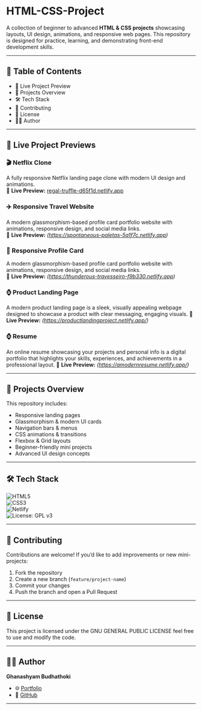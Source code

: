 # HTML-CSS-Project  
  
A collection of beginner to advanced **HTML & CSS projects** showcasing layouts, UI design, animations, and responsive web pages. This repository is designed for practice, learning, and demonstrating front-end development skills.  

---

## 📑 Table of Contents  
- 🚀 Live Project Preview
- 📂 Projects Overview  
- 🛠️ Tech Stack  
- 🤝 Contributing 
- 📜 License  
- 👨‍💻 Author 

---

## 🚀 Live Project Previews  

### 🎬 Netflix Clone  
A fully responsive Netflix landing page clone with modern UI design and animations.  
🔗 **Live Preview:** [regal-truffle-d65f1d.netlify.app](https://regal-truffle-d65f1d.netlify.app)  

### ✈️ Responsive Travel Website  
A modern glassmorphism-based profile card portfolio website with animations, responsive design, and social media links.  
🔗 **Live Preview:** *(https://spontaneous-paletas-5a1f7c.netlify.app)*  
### 🪪  Responsive Profile Card  
A modern glassmorphism-based profile card portfolio website with animations, responsive design, and social media links.  
🔗 **Live Preview:** *(https://thunderous-travesseiro-f9b330.netlify.app)*  
### ⌚  Product Landing Page 
A modern product landing page is a sleek, visually appealing webpage designed to showcase a product with clear messaging, engaging visuals.
🔗 **Live Preview:** *(https://productlandingproject.netlify.app/)*  
### ⌚  Resume 
An online resume showcasing your projects and personal info is a digital portfolio that highlights your skills, experiences, and achievements in a professional layout.
🔗 **Live Preview:** *(https://amodernresume.netlify.app/)*  

---

## 📂 Projects Overview  
This repository includes:  
- Responsive landing pages  
- Glassmorphism & modern UI cards  
- Navigation bars & menus  
- CSS animations & transitions  
- Flexbox & Grid layouts  
- Beginner-friendly mini projects  
- Advanced UI design concepts  

---

## 🛠️ Tech Stack  

![HTML5](https://img.shields.io/badge/HTML5-E34F26?style=for-the-badge&logo=html5&logoColor=white)  
![CSS3](https://img.shields.io/badge/CSS3-1572B6?style=for-the-badge&logo=css3&logoColor=white)  
![Netlify](https://img.shields.io/badge/Netlify-00C7B7?style=for-the-badge&logo=netlify&logoColor=white)  
![License: GPL v3](https://img.shields.io/badge/License-GPLv3-yellow.svg?style=for-the-badge)

---


## 🤝 Contributing  
Contributions are welcome! If you’d like to add improvements or new mini-projects:  
1. Fork the repository  
2. Create a new branch (`feature/project-name`)  
3. Commit your changes  
4. Push the branch and open a Pull Request  

---

## 📜 License  
This project is licensed under the                   GNU GENERAL PUBLIC LICENSE feel free to use and modify the code.  

---

## 👨‍💻 Author  
**Ghanashyam Budhathoki**  
- 🌐 [Portfolio](https://ghanashyambudhathoki02.netlify.app)  
- 📂 [GitHub](https://github.com/ghanashyambudhathoki01)  

---
